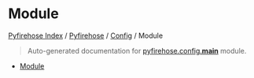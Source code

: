 # Module

[Pyfirehose Index](../../README.md#pyfirehose-index) /
[Pyfirehose](../index.md#pyfirehose) /
[Config](./index.md#config) /
Module

> Auto-generated documentation for [pyfirehose.config.__main__](https://github.com/Krow10/pyfirehose/blob/main/pyfirehose/config/__main__.py) module.

- [Module](#module)
